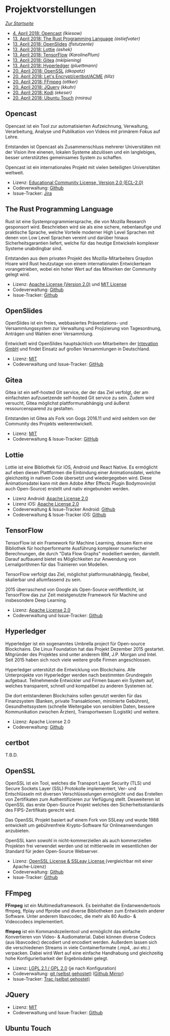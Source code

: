 Projektvorstellungen
====================

*[Zur Startseite](index.md)*

- [4. April 2018: Opencast](#opencast) *(lkiesow)*
- [13. April 2018: The Rust Programming Language](#Rust) *(astiefvater)*
- [13. April 2018: OpenSlides](#openslides) *(fistutzente)*
- [13. April 2018: Lottie](#lottie) *(ashek)*
- [13. April 2018: TensorFlow](#tensorflow) *(KarolinePlum)*
- [13. April 2018: Gitea](#gitea) *(mklpiening)*
- [13. April 2018: Hyperledger](#hyperledger) *(pluettmann)*
- [20. April 2018: OpenSSL](#openssl) *(dkopatz)*
- [20. April 2018: Let's Encrypt/certbot/ACME](#certbot) *(tillz)*
- [20. April 2018: FFmpeg](#ffmpeg) *(ottker)*
- [20. April 2018: JQuery](#jquery) *(kkuhr)*
- [20. April 2018: Kodi](#Kodi) *(ekeser)*
- [20. April 2018: Ubuntu Touch](#ubuntutouch) *(rmirau)*


Opencast
--------

Opencast ist ein Tool zur automatisierten Aufzeichnung, Verwaltung,
Verarbeitung, Analyse und Publikation von Videos mit primärem Fokus auf Lehre.

Entstanden ist Opencast als Zusammenschluss mehrerer Universitäten mit der
Vision ihre einenen, lokalen Systeme abzulösen und ein langlebiges, besser
unterstütztes gemeinsames System zu schaffen.

Opencast ist ein internationales Projekt mit vielen beteiligten Universitäten
weltweit.

- Lizenz: [Educational Community License, Version 2.0 (ECL-2.0)
  ](https://github.com/opencast/opencast/blob/develop/LICENSE)
- Codeverwaltung: [Github](https://github.com/opencast/opencast)
- Issue-Tracker: [Jira](https://opencast.jira.com/secure/Dashboard.jspa)

The Rust Programming Language
-----------------------------

Rust ist eine Systemprogrammiersprache, die von Mozilla Research gesponsort wird. Beschrieben wird sie als eine sichere, nebenlaeufige und praktische Sprache, welche Vorteile moderner High Level Sprachen mit denen von Low Level Sprachen vereint und darüber hinaus Sicherheitsgarantien liefert, welche für das heutige Entwickeln komplexer Systeme unabdingbar sind.

Entstanden aus dem privaten Projekt des Mozilla-Mitarbeiters Graydon Hoare wird Rust heutzutage von einem internationalen Entwickerteam vorangetrieben, wobei ein hoher Wert auf das Mitwirken der Community gelegt wird.

- Lizenz: [Apache License (Version 2.0)](https://github.com/rust-lang/rust/blob/master/LICENSE-MIT) und [MIT License](https://github.com/rust-lang/rust/blob/master/LICENSE-APACHE)
- Codeverwaltung: [Github](https://github.com/rust-lang/rust)
- Issue-Tracker: [Github](https://github.com/rust-lang/rust/issues)

OpenSlides
----------

OpenSlides ist ein freies, webbasiertes Präsentations- und Versammlungssystem
zur Verwaltung und Projizierung von Tagesordnung, Anträgen und Wahlen einer
Versammlung.

Entwickelt wird OpenSlides hauptsächlich von Mitarbeitern der [Intevation
GmbH](https://intevation.de) und findet Einsatz auf großen Versammlungen in
Deutschland.

- Lizenz: [MIT](https://github.com/OpenSlides/OpenSlides/blob/master/LICENSE)
- Codeverwaltung und Issue-Tracker:
  [GitHub](https://github.com/OpenSlides/OpenSlides)

Gitea
-----

Gitea ist ein self-hosted Git service, der der das Ziel verfolgt, der am
einfachsten aufzusetzende self-hosted Git service zu sein. Zudem wird versucht,
Gitea möglichst plattformunabhängig und äußerst ressourcensparend zu gestalten.

Entstanden ist Gitea als Fork von Gogs 2016.11 und wird seitdem von der
Community des Projekts weiterentwickelt.

- Lizenz: [MIT](https://github.com/go-gitea/gitea/blob/master/LICENSE)
- Codeverwaltung & Issue-Tracker: [GitHub](https://github.com/go-gitea/gitea)

Lottie
--------

Lottie ist eine Bibliothek für iOS, Android und React Native. Es ermöglicht auf
eben diesen Plattformen die Einbindung einer Animationsdatei, welche
gleichzeitig in nativen Code übersetzt und wiedergegeben wird. Diese
Animationsdatei kann mit dem Adobe After Effects Plugin Bodymovin(ist auch
Open-Source) erstellt und nativ eingebunden werden.

- Lizenz Android: [Apache License 2.0](https://github.com/airbnb/lottie-android/blob/master/LICENSE)
- Lizenz iOS: [Apache License 2.0](https://github.com/airbnb/lottie-ios/blob/master/LICENSE)
- Codeverwaltung & Issue-Tracker Android: [Github](https://github.com/airbnb/lottie-android)
- Codeverwaltung & Issue-Tracker iOS: [Github](https://github.com/airbnb/lottie-ios)


TensorFlow
----------

TensorFlow ist ein Framework für Machine Learning, dessen Kern eine Bibliothek für hochperformante Ausführung komplexer numerischer Berechnungen, die durch "Data Flow Graphs" modelliert werden, darstellt. Darauf aufbauend bietet es
Möglichkeiten zur Anwendung von Lernalgorithmen für das Trainieren von Modellen.

TensorFlow verfolgt das Ziel, möglichst platformunabhängig, flexibel, skalierbar und allumfassend zu sein.

2015 überraschend von Google als Open-Source veröffentlicht, ist TensorFlow das zur Zeit meistgenutzte Framework für
Machine und insbesondere Deep Learning.

- Lizenz: [Apache License 2.0](https://github.com/tensorflow/tensorflow/blob/master/LICENSE)
- Codeverwaltung und Issue-Tracker: [Github](https://github.com/tensorflow/tensorflow)


Hyperledger
-----------

Hyperledger ist ein sogenanntes Umbrella project für Open-source Blockchains. Die Linux Foundation hat das Projekt Dezember 2015 gestartet. Mitgründer des Projektes sind unter anderem IBM, J.P. Morgan und Intel. Seit 2015 haben sich noch viele weitere große Firmen angeschlossen.

Hyperledger unterstützt die Entwicklung von Blockchains. Alle Unterprojekte von Hyperledger werden nach bestimmten Grundregeln aufgebaut. Teilnehmende Entwickler und Firmen bauen ein System auf, welches transparent, schnell und kompatibel zu anderen Systemen ist.

Die dort entstandenen Blockchains sollen genutzt werden für das Finanzsystem
(Banken, private Transaktionen, minimierte Gebühren), Gesundheitssystem
(schnelle Weitergabe von sensiblen Daten, bessere Kommunikation zwischen
Ärzten), Transportwesen (Logistik) und weitere.

- Lizenz: Apache License 2.0
- Codeverwaltung: [Github](https://github.com/hyperledger)

certbot
-----------

T.B.D.


OpenSSL
-----------

OpenSSL ist ein Tool, welches die Transport Layer Security (TLS) und Secure
Sockets Layer (SSL) Protokolle implementiert, Ver- und Entschlüsseln mit
diversen Verschlüsselungen ermöglicht und das Erstellen von Zertifikaten zum
Authentifizieren zur Verfügung stellt. Desweiteren ist OpenSSL das erste
Open-Source Projekt welches den Sicherheitsstandards des FIPS-Zertifikats
gerecht wird.

Das OpenSSL Projekt basiert auf einem Fork von SSLeay und wurde 1988 entwickelt um gebührenfreie Krypto-Software für Onlineanwendungen anzubieten.

OpenSSL kann sowohl in nicht-kommerziellen als auch kommerziellen Projekten
frei verwendet werden und ist mittlerweile im wesentlichen der Standard für
jeden Open-Source Webserver.

- Lizenz: [OpenSSL License & SSLeay License
  ](https://github.com/openssl/openssl/blob/master/LICENSE) (vergleichbar mit
  einer Apache-Lizenz)
- Codeverwaltung: [Github](https://github.com/openssl/openssl)
- Issue-Tracker: [Github](https://github.com/openssl/openssl/issues)


FFmpeg
------

**FFmpeg** ist ein Multimediaframework. Es beinhaltet die Endanwendertools ffmpeg, ffplay und ffprobe und diverse Bibliotheken zum Entwickeln anderer Software. Unter anderem libavcodec, die mehr als 80 Audio- & Videocodecs implementiert.

**ffmpeg** ist ein Kommandozeilentool und ermöglicht das einfache Konvertieren von Video- & Audiomaterial. Dabei können diverse Codecs (aus libavcodec) decodiert und encodiert werden. Außerdem lassen sich die verschiedenen Streams in viele Containerformate (.mp4, .avi etc.) verpacken. Dabei wird Wert auf eine einfache Handhabung und gleichzeitig hohe Kon­fi­gu­rier­barkeit der Ergebnisdatei gelegt.

- Lizenz: [LGPL 2.1 / GPL 2.0](https://ffmpeg.org/legal.html) (je nach Konfiguration)
- Codeverwaltung: [git (selbst gehostet)](https://git.ffmpeg.org/ffmpeg.git) ([Github Mirror](https://github.com/FFmpeg/FFmpeg))
- Issue-Tracker: [Trac (selbst gehostet)](https://trac.ffmpeg.org)


JQuery
-------

- Lizenz: [MIT](https://github.com/jquery/jquery/blob/master/LICENSE.txt)
- Codeverwaltung und Issue-Tracker: [Github](https://github.com/jquery/jquery)


Ubuntu Touch
------------
